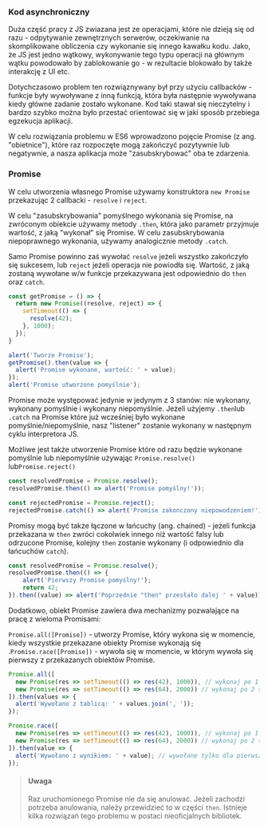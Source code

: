 ### Kod asynchroniczny

Duża część pracy z JS zwiazana jest ze operacjami, które nie dzieją się od razu - odpytywanie zewnętrznych serwerów, oczekiwanie na skomplikowane obliczenia czy wykonanie się innego kawałku kodu. Jako, że JS jest jedno wątkowy, wykonywanie tego typu operacji na głównym wątku powodowało by zablokowanie go - w rezultacie blokowało by także interakcję z UI etc.

Dotychczasowo problem ten rozwiąznywany był przy użyciu callbacków - funkcje były wywoływane z inną funkcją, która była następnie wywoływana kiedy główne zadanie zostało wykonane. Kod taki stawał się nieczytelny i bardzo szybko można było przestać orientować się w jaki sposób przebiega egzekucja aplikacji.

W celu rozwiązania problemu w ES6 wprowadzono pojęcie Promise (z ang. "obietnice"), które raz rozpoczęte mogą zakończyć pozytywnie lub negatywnie, a nasza aplikacja może "zasubskrybować" oba te zdarzenia.

### Promise

W celu utworzenia własnego Promise używamy konstruktora `new Promise` przekazując 2 callbacki - `resolve` i `reject`.

W celu "zasubskrybowania" pomyślnego wykonania się Promise, na zwróconym obiekcie używamy metody `.then`, która jako parametr przyjmuje wartość, z jaką "wykonał" się Promise. W celu zasubskrybowania niepoprawnego wykonania, używamy analogicznie metody `.catch`.

Samo Promise powinno zaś wywołać `resolve` jeżeli wszystko zakończyło się sukcesem, lub `reject` jeżeli operacja nie powiodła się. Wartość, z jaką zostaną wywołane w/w funkcje przekazywana jest odpowiednio do `then` oraz `catch`.

```js
const getPromise = () => {
  return new Promise((resolve, reject) => {
    setTimeout(() => {
      resolve(42);
    }, 1000);
  });
}

alert('Tworze Promise');
getPromise().then(value => {
  alert('Promise wykonane, wartość: ' + value);
});
alert('Promise utworzone pomyślnie');
```

Promise może występować jedynie w jedynym z 3 stanów: nie wykonany, wykonany pomyślnie i wykonany niepomyślnie. Jeżeli użyjemy `.then`lub `.catch` na Promise które już wcześniej było wykonane pomyślnie/niepomyślnie, nasz "listener" zostanie wykonany w następnym cyklu interpretora JS.

Możliwe jest także utworzenie Promise które od razu będzie wykonane pomyślnie lub niepomyślnie używając `Promise.resolve()` lub`Promise.reject()`

```js
const resolvedPromise = Promise.resolve();
resolvedPromise.then(() => alert('Promise pomyślny!'));

const rejectedPromise = Promise.reject();
rejectedPromise.catch(() => alert('Promise zakonczony niepowodzeniem!'));

```

Promisy mogą być także łączone w łańcuchy (ang. chained) - jeżeli funkcja przekazana w `then` zwróci cokolwiek innego niż wartość falsy lub odrzucone Promise, kolejny `then` zostanie wykonany (i odpowiednio dla łańcuchów `catch`).

```js
const resolvedPromise = Promise.resolve();
resolvedPromise.then(() => {
    alert('Pierwszy Promise pomyślny!');
    return 42;
}).then((value) => alert('Poprzednie "then" przesłało dalej ' + value));
```

Dodatkowo, obiekt Promise zawiera dwa mechanizmy pozwalające na pracę z wieloma Promisami:

`Promise.all([Promise])` - utworzy Promise, który wykona się w momencie, kiedy wszystkie przekazane obiekty Promise wykonają się  
.`Promise.race([Promise])` - wywoła się w momencie, w którym wywoła się pierwszy z przekazanych obiektów Promise.

```js
Promise.all([
  new Promise(res => setTimeout(() => res(42), 1000)), // wykonaj po 1 sekundzie,
  new Promise(res => setTimeout(() => res(64), 2000)) // wykonaj po 2 sekundach
]).then(values => {
  alert('Wywołano z tablicą: ' + values.join(', '));
});
```

```js
Promise.race([
  new Promise(res => setTimeout(() => res(42), 1000)), // wykonaj po 1 sekundzie,
  new Promise(res => setTimeout(() => res(64), 2000)) // wykonaj po 2 sekundach
]).then(value => {
  alert('Wywołano z wynikiem: ' + value); // wywołane tylko dla pierwszego Promise!
});
```

> #### Uwaga
> Raz uruchomionego Promise nie da się anulować. Jeżeli zachodzi potrzeba anulowania, należy przewidzieć to w części `then`. Istnieje kilka rozwiązań tego problemu w postaci nieoficjalnych bibliotek.